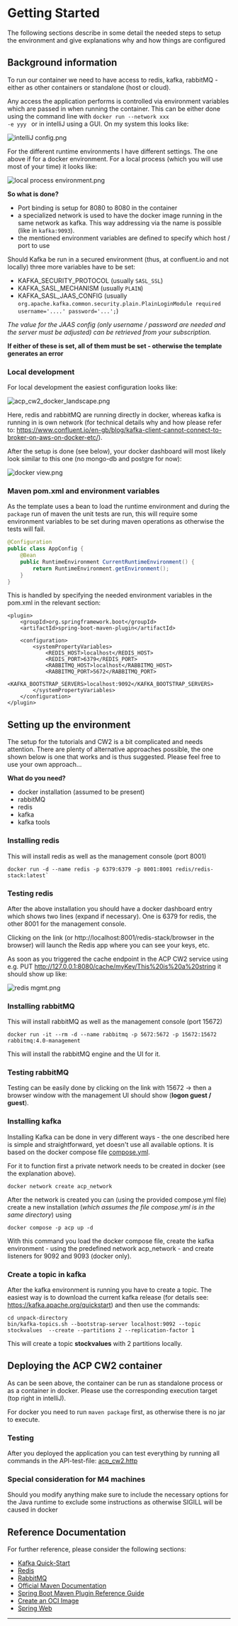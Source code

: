 # Getting Started

The following sections describe in some detail the needed steps to setup the environment and give explanations why and how things are configured

## Background information

To run our container we need to have access to redis, kafka, rabbitMQ - either as other containers or standalone (host or cloud). 

Any access the application performs is controlled via environment variables which are passed in when running the container. This can be either done using the command line with <code>docker run --network xxx -e yyy </code> or in intelliJ  using a GUI. 
On my system this looks like:

![intelliJ config.png](assets/intelliJ%20config.png)

For the different runtime environments I have different settings. The one above if for a docker environment. 
For a local process (which you will use most of your time) it looks like:

![local process environment.png](assets/local%20process%20environment.png)

**So what is done?**

- Port binding is setup for 8080 to 8080 in the container
- a specialized network is used to have the docker image running in the same network as kafka. This way addressing via the name is possible (like in <code>kafka:9093</code>).
- the mentioned environment variables are defined to specify which host / port to use

Should Kafka be run in a secured environment (thus, at confluent.io and not locally) three more variables have to be set:
- KAFKA_SECURITY_PROTOCOL (usually <code>SASL_SSL</code>)
- KAFKA_SASL_MECHANISM (usually <code>PLAIN</code>)
- KAFKA_SASL_JAAS_CONFIG (usually <code>org.apache.kafka.common.security.plain.PlainLoginModule required username='....' password='...';</code>)

_The value for the JAAS config (only username / password are needed and the server must be adjusted) can be retrieved from your subscription._

**If either of these is set, all of them must be set - otherwise the template generates an error**

### Local development
For local development the easiest configuration looks like: 

![acp_cw2_docker_landscape.png](assets/acp_cw2_docker_landscape.png)

Here, redis and rabbitMQ are running directly in docker, whereas kafka is running in is own network (for technical details why and how please refer to: https://www.confluent.io/en-gb/blog/kafka-client-cannot-connect-to-broker-on-aws-on-docker-etc/).

After the setup is done (see below), your docker dashboard will most likely look similar to this one (no mongo-db and postgre for now): 

![docker view.png](assets/docker%20view.png)


### Maven pom.xml and environment variables

As the template uses a bean to load the runtime environment and during the <code>package</code> run of maven the unit tests are run, this will require some environment variables to be set during maven operations as otherwise the tests will fail.

```Java
@Configuration
public class AppConfig {
    @Bean
    public RuntimeEnvironment CurrentRuntimeEnvironment() {
        return RuntimeEnvironment.getEnvironment();
    }
}
```

This is handled by specifying the needed environment variables in the pom.xml in the relevant section:

```Maven
<plugin>
    <groupId>org.springframework.boot</groupId>
    <artifactId>spring-boot-maven-plugin</artifactId>

    <configuration>
        <systemPropertyVariables>
            <REDIS_HOST>localhost</REDIS_HOST>
            <REDIS_PORT>6379</REDIS_PORT>
            <RABBITMQ_HOST>localhost</RABBITMQ_HOST>
            <RABBITMQ_PORT>5672</RABBITMQ_PORT>
            <KAFKA_BOOTSTRAP_SERVERS>localhost:9092</KAFKA_BOOTSTRAP_SERVERS>
        </systemPropertyVariables>
    </configuration>
</plugin>
```


## Setting up the environment

The setup for the tutorials and CW2 is a bit complicated and needs attention. There are plenty of alternative approaches possible, the one shown below is one that works and is thus suggested. 
Please feel free to use your own approach...

**What do you need?** 

- docker installation (assumed to be present)
- rabbitMQ
- redis
- kafka
- kafka tools

### Installing redis

This will install redis as well as the management console (port 8001) 

```shell
docker run -d --name redis -p 6379:6379 -p 8001:8001 redis/redis-stack:latest`
```

### Testing redis

After the above installation you should have a docker dashboard entry which shows two lines (expand if necessary). One is 6379 for redis, the other 8001 for the management console. 

Clicking on the link (or http://localhost:8001/redis-stack/browser in the browser) will launch the Redis app where you can see your keys, etc. 

As soon as you triggered the cache endpoint in the ACP CW2 service using e.g. PUT http://127.0.0.1:8080/cache/myKey/This%20is%20a%20string it should show up like:

![redis mgmt.png](assets/redis%20mgmt.png)
### Installing rabbitMQ

This will install rabbitMQ as well as the management console (port 15672)

```shell
docker run -it --rm -d --name rabbitmq -p 5672:5672 -p 15672:15672 rabbitmq:4.0-management
````

This will install the rabbitMQ engine and the UI for it. 

### Testing rabbitMQ

Testing can be easily done by clicking on the link with 15672 -> then a browser window with the management UI should show (**logon guest / guest**).


### Installing kafka

Installing Kafka can be done in very different ways - the one described here is simple and straightforward, yet doesn't use all available options.
It is based on the docker compose file [compose.yml](compose.yml).

For it to function first a private network needs to be created in docker (see the explanation above).
```shell
docker network create acp_network
```

After the network is created you can (using the provided compose.yml file) create a new installation (_which assumes the file compose.yml is in the same directory_) using
```shell
docker compose -p acp up -d 
```
With this command you load the docker compose file, create the kafka environment - using the predefined network acp_network - and create listeners for 9092 and 9093 (docker only).

### Create a topic in kafka

After the kafka environment is running you have to create a topic. The easiest way is to download the current kafka release (for details see: https://kafka.apache.org/quickstart) and then use the commands:

```shell
cd unpack-directory 
bin/kafka-topics.sh --bootstrap-server localhost:9092 --topic stockvalues  --create --partitions 2 --replication-factor 1
```

This will create a topic **stockvalues** with 2 partitions locally. 

## Deploying the ACP CW2 container

As can be seen above, the container can be run as standalone process or as a container in docker. Please use the corresponding execution target (top right in intelliJ). 

For docker you need to run <code>maven package</code> first, as otherwise there is no jar to execute.


### Testing

After you deployed the application you can test everything by running all commands in the API-test-file: [acp_cw2.http](acp_cw2.http)



### Special consideration for M4 machines

Should you modify anything make sure to include the necessary options for the Java runtime to exclude some instructions as otherwise SIGILL will be caused in docker 



## Reference Documentation
For further reference, please consider the following sections:
* [Kafka Quick-Start][kafka/quickstart] 
* [Redis][redis]
* [RabbitMQ][rabbitmq] 
* [Official Maven Documentation][mavenDocs]
* [Spring Boot Maven Plugin Reference Guide][springBootMavenPlugin]
* [Create an OCI Image][springBootMavenPluginBuildImage]
* [Spring Web][springBootDocs]

---

<!-- Variables for Easy Updates -->
[mavenDocs]: https://maven.apache.org/guides/index.html
[springBootMavenPlugin]: https://docs.spring.io/spring-boot/docs/3.2.2/maven-plugin/reference/html/
[springBootMavenPluginBuildImage]: https://docs.spring.io/spring-boot/docs/3.2.2/maven-plugin/reference/htmlsingle/#build-image
[springBootDocs]: https://docs.spring.io/spring-boot/docs/3.2.2/reference/htmlsingle/index.html#web
[springGuides]: https://spring.io/guides
[kafka]: https://kafka.apache.org/
[kafka/quickstart]: https://kafka.apache.org/quickstart
[redis]: https://redis.io/
[rabbitmq]: https://www.rabbitmq.com/